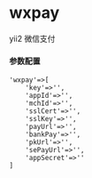 # wxpay
yii2 微信支付

#### 参数配置
    'wxpay'=>[
        'key'=>'',
        'appId'=>'',
        'mchId'=>'',
        'sslCert'=>'',
        'sslKey'=>'',
        'payUrl'=>'',
        'bankPay'=>'',
        'pkUrl'=>'',
        'sePayUrl'=>'',
        'appSecret'=>''
    ]